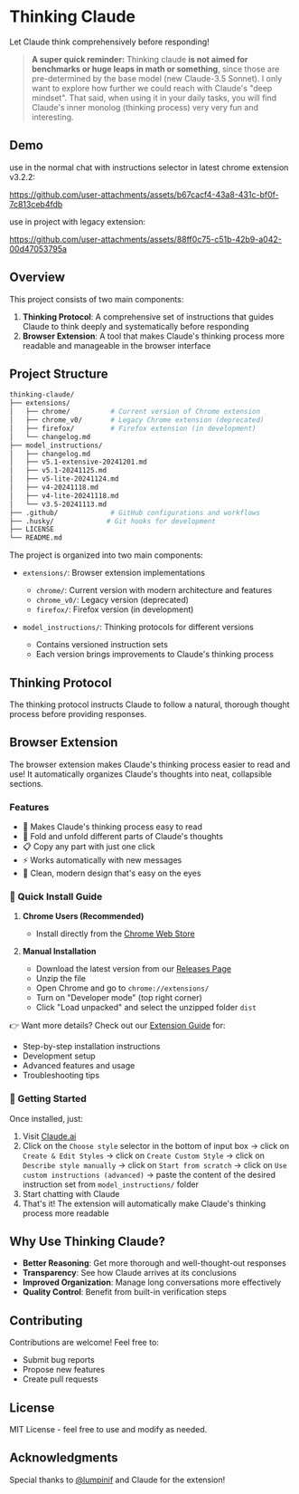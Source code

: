 # Thinking Claude

Let Claude think comprehensively before responding!

> **A super quick reminder:**
> Thinking claude **is not aimed for benchmarks or huge leaps in math or something**, since those are pre-determined by the base model (new Claude-3.5 Sonnet).
> I only want to explore how further we could reach with Claude's "deep mindset". That said, when using it in your daily tasks, you will find Claude's inner monolog (thinking process) very very fun and interesting.

## Demo

use in the normal chat with instructions selector in latest chrome extension v3.2.2:

https://github.com/user-attachments/assets/b67cacf4-43a8-431c-bf0f-7c813ceb4fdb

use in project with legacy extension:

https://github.com/user-attachments/assets/88ff0c75-c51b-42b9-a042-00d47053795a

## Overview

This project consists of two main components:

1. **Thinking Protocol**: A comprehensive set of instructions that guides Claude to think deeply and systematically before responding
2. **Browser Extension**: A tool that makes Claude's thinking process more readable and manageable in the browser interface

## Project Structure

```bash
thinking-claude/
├── extensions/
│   ├── chrome/          # Current version of Chrome extension
│   ├── chrome_v0/       # Legacy Chrome extension (deprecated)
│   ├── firefox/         # Firefox extension (in development)
│   └── changelog.md
├── model_instructions/
│   ├── changelog.md
│   ├── v5.1-extensive-20241201.md
│   ├── v5.1-20241125.md
│   ├── v5-lite-20241124.md
│   ├── v4-20241118.md
│   ├── v4-lite-20241118.md
│   └── v3.5-20241113.md
├── .github/             # GitHub configurations and workflows
├── .husky/             # Git hooks for development
├── LICENSE
└── README.md
```

The project is organized into two main components:

- `extensions/`: Browser extension implementations

  - `chrome/`: Current version with modern architecture and features
  - `chrome_v0/`: Legacy version (deprecated)
  - `firefox/`: Firefox version (in development)

- `model_instructions/`: Thinking protocols for different versions
  - Contains versioned instruction sets
  - Each version brings improvements to Claude's thinking process

## Thinking Protocol

The thinking protocol instructs Claude to follow a natural, thorough thought process before providing responses.

## Browser Extension

The browser extension makes Claude's thinking process easier to read and use! It automatically organizes Claude's thoughts into neat, collapsible sections.

### Features

- 🎯 Makes Claude's thinking process easy to read
- 🔄 Fold and unfold different parts of Claude's thoughts
- 📋 Copy any part with just one click
- ⚡ Works automatically with new messages
- 🎨 Clean, modern design that's easy on the eyes

### 🚀 Quick Install Guide

1. **Chrome Users (Recommended)**

   - Install directly from the [Chrome Web Store](https://chromewebstore.google.com/detail/thinking-claude/ncjafpbbndpggfhfgjngkcimeaciahpo)

2. **Manual Installation**
   - Download the latest version from our [Releases Page](https://github.com/richards199999/Thinking-Claude/releases)
   - Unzip the file
   - Open Chrome and go to `chrome://extensions/`
   - Turn on "Developer mode" (top right corner)
   - Click "Load unpacked" and select the unzipped folder `dist`

👉 Want more details? Check out our [Extension Guide](extensions/chrome/README.md) for:

- Step-by-step installation instructions
- Development setup
- Advanced features and usage
- Troubleshooting tips

### 🎉 Getting Started

Once installed, just:

1. Visit [Claude.ai](https://claude.ai)
2. Click on the `Choose style` selector in the bottom of input box -> click on `Create & Edit Styles` -> click on `Create Custom Style` -> click on `Describe style manually` -> click on `Start from scratch` -> click on `Use custom instructions (advanced)` -> paste the content of the desired instruction set from `model_instructions/` folder
3. Start chatting with Claude
4. That's it! The extension will automatically make Claude's thinking process more readable

## Why Use Thinking Claude?

- **Better Reasoning**: Get more thorough and well-thought-out responses
- **Transparency**: See how Claude arrives at its conclusions
- **Improved Organization**: Manage long conversations more effectively
- **Quality Control**: Benefit from built-in verification steps

## Contributing

Contributions are welcome! Feel free to:

- Submit bug reports
- Propose new features
- Create pull requests

## License

MIT License - feel free to use and modify as needed.

## Acknowledgments

Special thanks to [@lumpinif](https://github.com/lumpinif) and Claude for the extension!
